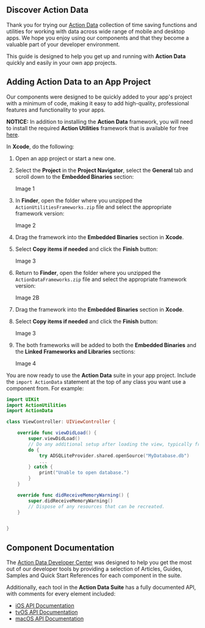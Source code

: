 ## Discover Action Data

Thank you for trying our [Action Data](http://appracatappra.com/products/action-data/) collection of time saving functions and utilities for working with data across wide range of mobile and desktop apps. We hope you enjoy using our components and that they become a valuable part of your developer environment. 

This guide is designed to help you get up and running with **Action Data** quickly and easily in your own app projects.

<a name="Adding-Action-Data-to-an-App-Project"></a>
## Adding Action Data to an App Project

Our components were designed to be quickly added to your app's project with a minimum of code, making it easy to add high-quality, professional features and functionality to your apps.

**NOTICE:** In addition to installing the **Action Data** framework, you will need to install the required **Action Utilities** framework that is available for free [here](http://appracatappra.com/products/action-utilities/).

In **Xcode**, do the following:

1. Open an app project or start a new one.
2. Select the **Project** in the **Project Navigator**, select the **General** tab and scroll down to the **Embedded Binaries** section:

	Image 1
3. In **Finder**, open the folder where you unzipped the `ActionUtilitiesFrameworks.zip` file and select the appropriate framework version:

	Image 2
4. Drag the framework into the **Embedded Binaries** section in **Xcode**.
5. Select **Copy items if needed** and click the **Finish** button:

	Image 3
6. Return to **Finder**, open the folder where you unzipped the `ActionDataFrameworks.zip` file and select the appropriate framework version:

	Image 2B
7. Drag the framework into the **Embedded Binaries** section in **Xcode**.
8. Select **Copy items if needed** and click the **Finish** button:

	Image 3
9. The both frameworks will be added to both the **Embedded Binaries** and the **Linked Frameworks and Libraries** sections:

	Image 4

You are now ready to use the **Action Data** suite in your app project. Include the `import ActionData` statement at the top of any class you want use a component from. For example:

```swift
import UIKit
import ActionUtilities
import ActionData

class ViewController: UIViewController {

    override func viewDidLoad() {
        super.viewDidLoad()
        // Do any additional setup after loading the view, typically from a nib.
        do {
        	try ADSQLiteProvider.shared.openSource("MyDatabase.db")
        	...
        } catch {
        	print("Unable to open database.")
        }
    }

    override func didReceiveMemoryWarning() {
        super.didReceiveMemoryWarning()
        // Dispose of any resources that can be recreated.
    }


}
```

<a name="Component-Documentation"></a>
## Component Documentation

The [Action Data Developer Center](http://appracatappra.com/developers/action-data-developer/) was designed to help you get the most out of our developer tools by providing a selection of Articles, Guides, Samples and Quick Start References for each component in the suite.

Additionally, each tool in the **Action Data Suite** has a fully documented API, with comments for every element included:

* [iOS API Documentation](http://appracatappra.com/api/actiondata/ios/)
* [tvOS API Documentation](http://appracatappra.com/api/actiondata/tvos/)
* [macOS API Documentation](http://appracatappra.com/api/actiondata/macos/)
